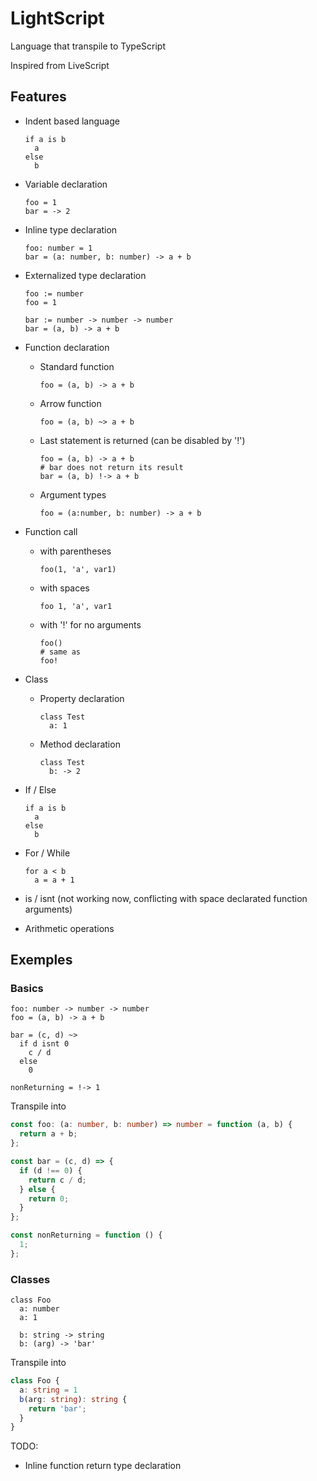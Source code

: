 # LightScript
Language that transpile to TypeScript

Inspired from LiveScript

## Features

* Indent based language
  ```livescript
  if a is b
    a
  else
    b
  ```

* Variable declaration
  ```livescript
  foo = 1
  bar = -> 2
  ```

* Inline type declaration
  ```livescript
  foo: number = 1
  bar = (a: number, b: number) -> a + b
  ```

* Externalized type declaration
  ```livescript
  foo := number
  foo = 1

  bar := number -> number -> number
  bar = (a, b) -> a + b
  ```

* Function declaration
  * Standard function
    ```livescript
    foo = (a, b) -> a + b
    ```

  * Arrow function
    ```livescript
    foo = (a, b) ~> a + b
    ```

  * Last statement is returned (can be disabled by '!')
    ```livescript
    foo = (a, b) -> a + b
    # bar does not return its result
    bar = (a, b) !-> a + b
    ```

  * Argument types
    ```livescript
    foo = (a:number, b: number) -> a + b
    ```

* Function call
  * with parentheses
    ```livescript
    foo(1, 'a', var1)
    ```

  * with spaces
    ```livescript
    foo 1, 'a', var1
    ```

  * with '!' for no arguments
    ```livescript
    foo()
    # same as
    foo!
    ```

* Class
  * Property declaration
    ```livescript
    class Test
      a: 1
    ```

  * Method declaration
    ```livescript
    class Test
      b: -> 2
    ```

* If / Else
  ```livescript
  if a is b
    a
  else
    b
  ```

* For / While
  ```livescript
  for a < b
    a = a + 1
  ```

* is / isnt (not working now, conflicting with space declarated function arguments)
* Arithmetic operations

## Exemples

### Basics

```livescript
foo: number -> number -> number
foo = (a, b) -> a + b

bar = (c, d) ~>
  if d isnt 0
    c / d
  else
    0

nonReturning = !-> 1
```

Transpile into

```typescript
const foo: (a: number, b: number) => number = function (a, b) {
  return a + b;
};

const bar = (c, d) => {
  if (d !== 0) {
    return c / d;
  } else {
    return 0;
  }
};

const nonReturning = function () {
  1;
};
```

### Classes

```livescript
class Foo
  a: number
  a: 1

  b: string -> string
  b: (arg) -> 'bar'
```

Transpile into

```typescript
class Foo {
  a: string = 1
  b(arg: string): string {
    return 'bar';
  }
}
```

TODO:
  * Inline function return type declaration
